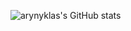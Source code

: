 ![arynyklas's GitHub stats](https://github-readme-stats.vercel.app/api?username=arynyklas&show_icons=true&theme=github_dark)

